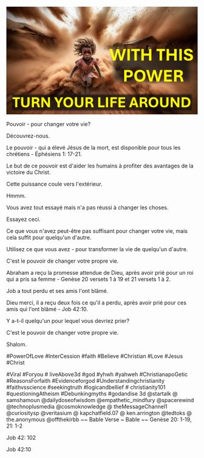 ![Video cover image](../cover.jpg "cover photo")

Pouvoir - pour changer votre vie?

Découvrez-nous.

Le pouvoir - qui a élevé Jésus de la mort, est disponible pour tous les chrétiens - Éphésiens 1: 17-21.

Le but de ce pouvoir est d'aider les humains à profiter des avantages de la victoire du Christ.

Cette puissance coule vers l'extérieur.

Hmmm.

Vous avez tout essayé mais n'a pas réussi à changer les choses.

Essayez ceci.

Ce que vous n'avez peut-être pas suffisant pour changer votre vie, mais cela suffit pour quelqu'un d'autre.

Utilisez ce que vous avez - pour transformer la vie de quelqu'un d'autre.

C'est le pouvoir de changer votre propre vie.

Abraham a reçu la promesse attendue de Dieu, après avoir prié pour un roi qui a pris sa femme - Genèse 20 versets 1 à 19 et 21 versets 1 à 2.

Job a tout perdu et ses amis l'ont blâmé.

Dieu merci, il a reçu deux fois ce qu'il a perdu, après avoir prié pour ces amis qui l'ont blâmé - Job 42:10.

Y a-t-il quelqu'un pour lequel vous devriez prier?

C'est le pouvoir de changer votre propre vie.

Shalom.


#PowerOfLove #InterCession #faith #Believe #Christian #Love #Jesus #Christ

#Viral #Foryou # liveAbove3d #god #yhwh #yahweh #ChristianapoGetic #ReasonsForfaith #Evidenceforgod #Understandingchristianity #faithvsscience #seekingtruth #logicandbellief # christianity101 #questioningAtheism #Debunkingmyths #godandise 3d @startalk @ samshamoun @dailydoseofwisdom @empathetic_mindfury @spacerewind @technoplusmedia @cosmoknowledge @ theMessageChannel1 @curiositysp @veritasium @ kapchatfield.07 @ ken.arrington @tedtoks @ the.anonymous @offthekirbb ~~ Bable Verse ~ Bable ~~ Genèse 20: 1-19, 21: 1-2

Job 42: 102


Job 42:10
